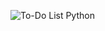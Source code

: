 ![To-Do List Python](https://github.com/sfiguero-git/ToDoList/assets/35702217/d5e9944f-2aad-4857-8389-38bb13d22a60)
